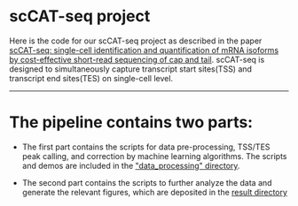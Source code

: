 
# scCAT-seq project  



Here is the code for our scCAT-seq project as described in the paper [scCAT-seq: single-cell identification and quantification of mRNA isoforms by cost-effective short-read sequencing of cap and tail](https://www.biorxiv.org/content/10.1101/2019.12.11.873505v1). scCAT-seq is designed to simultaneously capture transcript start sites(TSS) and transcript end sites(TES) on single-cell level.

---

# The pipeline contains two parts:
* The first part contains the scripts for data pre-processing, TSS/TES peak calling, and correction by machine learning algorithms. The scripts and demos are included in the ["data_processing" directory](https://github.com/huyoujinlab/scCAT-seq/tree/master/data_processing).

* The second part contains the scripts to further analyze the data and generate the relevant figures, which are deposited in the [result directory](https://github.com/huyoujinlab/scCAT-seq/tree/master/result)
